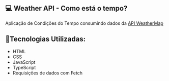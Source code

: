 ## 💻 Weather API - Como está o tempo?
<p>Aplicação de Condições do Tempo consumindo dados da <a href="https://api.openweathermap.org/">API WeatherMap</a></p>


## 🚀Tecnologias Utilizadas: 
- HTML
- CSS
- JavaScript
- TypeScript
- Requisições de dados com Fetch
 
